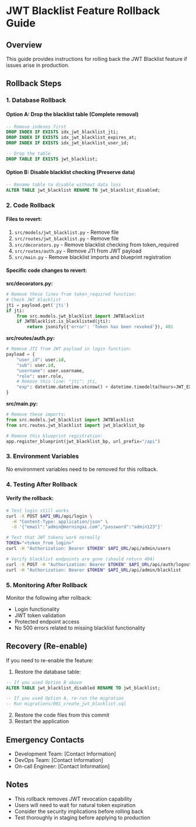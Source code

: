 # JWT Blacklist Feature Rollback Guide

## Overview
This guide provides instructions for rolling back the JWT Blacklist feature if issues arise in production.

## Rollback Steps

### 1. Database Rollback

#### Option A: Drop the blacklist table (Complete removal)
```sql
-- Remove indexes first
DROP INDEX IF EXISTS idx_jwt_blacklist_jti;
DROP INDEX IF EXISTS idx_jwt_blacklist_expires_at;
DROP INDEX IF EXISTS idx_jwt_blacklist_user_id;

-- Drop the table
DROP TABLE IF EXISTS jwt_blacklist;
```

#### Option B: Disable blacklist checking (Preserve data)
```sql
-- Rename table to disable without data loss
ALTER TABLE jwt_blacklist RENAME TO jwt_blacklist_disabled;
```

### 2. Code Rollback

#### Files to revert:
1. `src/models/jwt_blacklist.py` - Remove file
2. `src/routes/jwt_blacklist.py` - Remove file
3. `src/decorators.py` - Remove blacklist checking from token_required
4. `src/routes/auth.py` - Remove JTI from JWT payload
5. `src/main.py` - Remove blacklist imports and blueprint registration

#### Specific code changes to revert:

**src/decorators.py:**
```python
# Remove these lines from token_required function:
# Check JWT blacklist
jti = payload.get('jti')
if jti:
    from src.models.jwt_blacklist import JWTBlacklist
    if JWTBlacklist.is_blacklisted(jti):
        return jsonify({'error': 'Token has been revoked'}), 401
```

**src/routes/auth.py:**
```python
# Remove JTI from JWT payload in login function:
payload = {
    "user_id": user.id,
    "sub": user.id,
    "username": user.username,
    "role": user.role,
    # Remove this line: "jti": jti,
    "exp": datetime.datetime.utcnow() + datetime.timedelta(hours=JWT_EXPIRATION_HOURS)
}
```

**src/main.py:**
```python
# Remove these imports:
from src.models.jwt_blacklist import JWTBlacklist
from src.routes.jwt_blacklist import jwt_blacklist_bp

# Remove this blueprint registration:
app.register_blueprint(jwt_blacklist_bp, url_prefix="/api")
```

### 3. Environment Variables
No environment variables need to be removed for this rollback.

### 4. Testing After Rollback

#### Verify the rollback:
```bash
# Test login still works
curl -X POST $API_URL/api/login \
  -H "Content-Type: application/json" \
  -d '{"email":"admin@morningai.com","password":"admin123"}'

# Test that JWT tokens work normally
TOKEN="<token_from_login>"
curl -H "Authorization: Bearer $TOKEN" $API_URL/api/admin/users

# Verify blacklist endpoints are gone (should return 404)
curl -X POST -H "Authorization: Bearer $TOKEN" $API_URL/api/auth/logout
curl -H "Authorization: Bearer $TOKEN" $API_URL/api/admin/blacklist
```

### 5. Monitoring After Rollback

Monitor the following after rollback:
- Login functionality
- JWT token validation
- Protected endpoint access
- No 500 errors related to missing blacklist functionality

## Recovery (Re-enable)

If you need to re-enable the feature:

1. Restore the database table:
```sql
-- If you used Option B above
ALTER TABLE jwt_blacklist_disabled RENAME TO jwt_blacklist;

-- If you used Option A, re-run the migration
-- Run migrations/001_create_jwt_blacklist.sql
```

2. Restore the code files from this commit
3. Restart the application

## Emergency Contacts

- Development Team: [Contact Information]
- DevOps Team: [Contact Information]
- On-call Engineer: [Contact Information]

## Notes

- This rollback removes JWT revocation capability
- Users will need to wait for natural token expiration
- Consider the security implications before rolling back
- Test thoroughly in staging before applying to production

